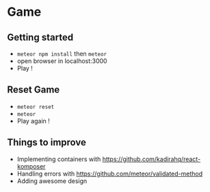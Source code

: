 # Game

## Getting started

- ``meteor npm install`` then ``meteor``
- open browser in localhost:3000
- Play !

## Reset Game

- ``meteor reset``
- ``meteor``
- Play again !

## Things to improve

- Implementing containers with https://github.com/kadirahq/react-komposer
- Handling errors with https://github.com/meteor/validated-method
- Adding awesome design
